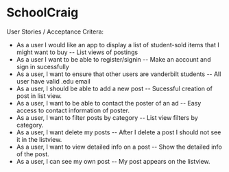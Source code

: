SchoolCraig
===========

User Stories / Acceptance Critera:
* As a user I would like an app to display a list of student-sold items that I might want to buy -- List views of postings
* As a user I want to be able to register/signin -- Make an account and sign in sucessfully
* As a user, I want to ensure that other users are vanderbilt students -- All user have valid .edu email
* As a user, I should be able to add a new post -- Sucessful creation of post in list view.
* As a user, I want to be able to contact the poster of an ad -- Easy access to contact information of poster.
* As a user, I want to filter posts by category -- List view filters by category.
* As a user, I want delete my posts -- After I delete a post I should not see it in the listview.
* As a user, I want to view detailed info on a post -- Show the detailed info of the post.
* As a user, I can see my own post -- My post appears on the listview.
